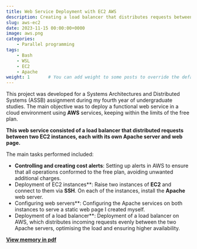 ```yaml
---
title: Web Service Deployment with EC2 AWS
description: Creating a load balancer that distributes requests between two EC2 instances, each with its own Apache server and web page.
slug: aws-ec2
date: 2023-11-15 00:00:00+0000
image: aws.png
categories:
    - Parallel programming
tags:
    - Bash
    - WSL
    - EC2
    - Apache
weight: 1       # You can add weight to some posts to override the default sorting (date descending)
---
```


This project was developed for a Systems Architectures and Distributed Systems (ASSB) assignment during my fourth year of undergraduate studies. The main objective was to deploy a functional web service in a cloud environment using **AWS** services, keeping within the limits of the free plan.

**This web service consisted of a load balancer that distributed requests between two EC2 instances, each with its own Apache server and web page.**

The main tasks performed included:

- **Controlling and creating cost alerts**: Setting up alerts in AWS to ensure that all operations conformed to the free plan, avoiding unwanted additional charges.
- Deployment of EC2 instances**: Raise two instances of **EC2** and connect to them via **SSH**. On each of the instances, install the **Apache** web server.
- Configuring web servers**: Configuring the Apache services on both instances to serve a static web page I created myself.
- Deployment of a load balancer**: Deployment of a load balancer on AWS, which distributes incoming requests evenly between the two Apache servers, optimising the load and ensuring higher availability.


[**View memory in pdf**](aws-ec2.pdf)

